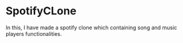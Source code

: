 # SpotifyCLone
In this, I have made a spotify clone which containing song and music players functionalities.
